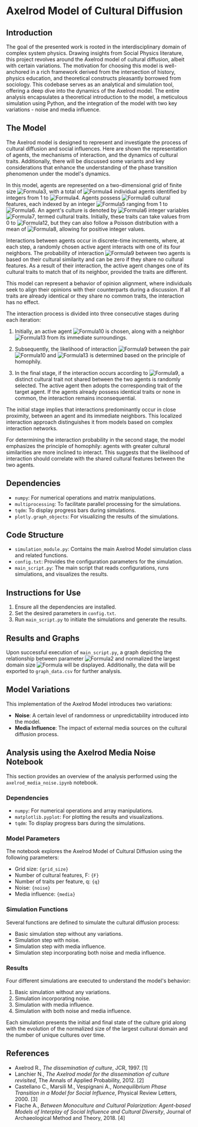 # Axelrod Model of Cultural Diffusion

## Introduction
The goal of the presented work is rooted in the interdisciplinary domain of complex system physics. Drawing insights from Social Physics literature, this project revolves around the Axelrod model of cultural diffusion, albeit with certain variations. The motivation for choosing this model is well-anchored in a rich framework derived from the intersection of history, physics education, and theoretical constructs pleasantly borrowed from sociology. This codebase serves as an analytical and simulation tool, offering a deep dive into the dynamics of the Axelrod model. The entire analysis encapsulates a theoretical introduction to the model, a meticulous simulation using Python, and the integration of the model with two key variations - noise and media influence.

## The Model
The Axelrod model is designed to represent and investigate the process of cultural diffusion and social influences. Here are shown the representation of agents, the mechanisms of interaction, and the dynamics of cultural traits. Additionally, there will be discussed some variants and key considerations that enhance the understanding of the phase transition phenomenon under the model's dynamics.

In this model, agents are represented on a two-dimensional grid of finite size ![Formula3](https://latex.codecogs.com/svg.image?L), with a total of ![Formula4](https://latex.codecogs.com/svg.image?L%5E2) individual agents identified by integers from 1 to ![Formula4](https://latex.codecogs.com/svg.image?L%5E2). Agents possess ![Formula6](https://latex.codecogs.com/svg.image?F) cultural features, each indexed by an integer ![Formula5](https://latex.codecogs.com/svg.image?f) ranging from 1 to ![Formula6](https://latex.codecogs.com/svg.image?F). An agent's culture is denoted by ![Formula6](https://latex.codecogs.com/svg.image?F) integer variables ![Formula7](https://latex.codecogs.com/svg.image?%5Cleft%5C%7B%5Csigma_%7Bf%7D(i)%5Cright%5C%7D_%7Bf%5Cin%5Cmathcal%7BF%7D%7D), termed cultural traits. Initially, these traits can take values from 0 to ![Formula12](https://latex.codecogs.com/svg.image?q-1), but they can also follow a Poisson distribution with a mean of ![Formula8](https://latex.codecogs.com/svg.image?q), allowing for positive integer values.

Interactions between agents occur in discrete-time increments, where, at each step, a randomly chosen active agent interacts with one of its four neighbors. The probability of interaction ![Formula9](https://latex.codecogs.com/svg.image?%5C(P_%7Bi,j%7D%5C)) between two agents is based on their cultural similarity and can be zero if they share no cultural features. As a result of their interaction, the active agent changes one of its cultural traits to match that of its neighbor, provided the traits are different.

This model can represent a behavior of opinion alignment, where individuals seek to align their opinions with their counterparts during a discussion. If all traits are already identical or they share no common traits, the interaction has no effect.

The interaction process is divided into three consecutive stages during each iteration:

1. Initially, an active agent ![Formula10](https://latex.codecogs.com/svg.image?i) is chosen, along with a neighbor ![Formula13](https://latex.codecogs.com/svg.image?j) from its immediate surroundings.

2. Subsequently, the likelihood of interaction ![Formula9](https://latex.codecogs.com/svg.image?%5C(P_%7Bi,j%7D%5C)) between the pair ![Formula10](https://latex.codecogs.com/svg.image?i) and ![Formula13](https://latex.codecogs.com/svg.image?j) is determined based on the principle of homophily.

3. In the final stage, if the interaction occurs according to ![Formula9](https://latex.codecogs.com/svg.image?%5C(P_%7Bi,j%7D%5C)), a distinct cultural trait not shared between the two agents is randomly selected. The active agent then adopts the corresponding trait of the target agent. If the agents already possess identical traits or none in common, the interaction remains inconsequential.

The initial stage implies that interactions predominantly occur in close proximity, between an agent and its immediate neighbors. This localized interaction approach distinguishes it from models based on complex interaction networks.

For determining the interaction probability in the second stage, the model emphasizes the principle of homophily: agents with greater cultural similarities are more inclined to interact. This suggests that the likelihood of interaction should correlate with the shared cultural features between the two agents.


## Dependencies
- `numpy`: For numerical operations and matrix manipulations.
- `multiprocessing`: To facilitate parallel processing for the simulations.
- `tqdm`: To display progress bars during simulations.
- `plotly.graph_objects`: For visualizing the results of the simulations.

## Code Structure
- `simulation_module.py`: Contains the main Axelrod Model simulation class and related functions.
- `config.txt`: Provides the configuration parameters for the simulation.
- `main_script.py`: The main script that reads configurations, runs simulations, and visualizes the results.

## Instructions for Use
1. Ensure all the dependencies are installed.
2. Set the desired parameters in `config.txt`.
3. Run `main_script.py` to initiate the simulations and generate the results.

## Results and Graphs
Upon successful execution of `main_script.py`, a graph depicting the relationship between parameter ![Formula2](https://latex.codecogs.com/svg.image?q) and normalized the largest domain size
![Formula](https://latex.codecogs.com/svg.image?%5Cfrac%7BS_%7Bmax%7D%7D%7BL%5E2%7D)
 will be displayed. Additionally, the data will be exported to `graph_data.csv` for further analysis.

## Model Variations
This implementation of the Axelrod Model introduces two variations:
- **Noise**: A certain level of randomness or unpredictability introduced into the model.
- **Media Influence**: The impact of external media sources on the cultural diffusion process.

## Analysis using the Axelrod Media Noise Notebook

This section provides an overview of the analysis performed using the `axelrod_media_noise.ipynb` notebook.

### Dependencies
- `numpy`: For numerical operations and array manipulations.
- `matplotlib.pyplot`: For plotting the results and visualizations.
- `tqdm`: To display progress bars during the simulations.

### Model Parameters
The notebook explores the Axelrod Model of Cultural Diffusion using the following parameters:
- Grid size: `{grid_size}`
- Number of cultural features, F: `{F}`
- Number of traits per feature, q: `{q}`
- Noise: `{noise}`
- Media influence: `{media}`

### Simulation Functions
Several functions are defined to simulate the cultural diffusion process:
- Basic simulation step without any variations.
- Simulation step with noise.
- Simulation step with media influence.
- Simulation step incorporating both noise and media influence.

### Results
Four different simulations are executed to understand the model's behavior:
1. Basic simulation without any variations.
2. Simulation incorporating noise.
3. Simulation with media influence.
4. Simulation with both noise and media influence.

Each simulation presents the initial and final state of the culture grid along with the evolution of the normalized size of the largest cultural domain and the number of unique cultures over time.

## References

- Axelrod R., *The dissemination of culture*, JCR, 1997. \[1\]
- Lanchier N., *The Axelrod model for the dissemination of culture revisited*, The Annals of Applied Probability, 2012. \[2\]
- Castellano C., Marsili M., Vespignani A., *Nonequilibrium Phase Transition in a Model for Social Influence*, Physical Review Letters, 2000. \[3\]
- Flache A., *Between Monoculture and Cultural Polarization: Agent-based Models of Interplay of Social Influence and Cultural Diversity*, Journal of Archaeological Method and Theory, 2018. \[4\]
